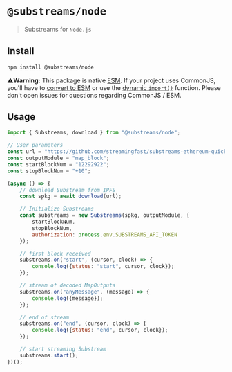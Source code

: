 # `@substreams/node`

> Substreams for `Node.js`

## Install

```sh
npm install @substreams/node
```

**⚠️Warning:** This package is native [ESM](https://developer.mozilla.org/en-US/docs/Web/JavaScript/Guide/Modules). If your project uses CommonJS, you'll have to [convert to ESM](https://gist.github.com/sindresorhus/a39789f98801d908bbc7ff3ecc99d99c) or use the [dynamic `import()`](https://v8.dev/features/dynamic-import) function. Please don't open issues for questions regarding CommonJS / ESM.

## Usage

```js
import { Substreams, download } from "@substreams/node";

// User parameters
const url = "https://github.com/streamingfast/substreams-ethereum-quickstart/releases/download/1.0.0/substreams-ethereum-quickstart-v1.0.0.spkg";
const outputModule = "map_block";
const startBlockNum = "12292922";
const stopBlockNum = "+10";

(async () => {
    // download Substream from IPFS
    const spkg = await download(url);

    // Initialize Substreams
    const substreams = new Substreams(spkg, outputModule, {
        startBlockNum,
        stopBlockNum,
        authorization: process.env.SUBSTREAMS_API_TOKEN
    });

    // first block received
    substreams.on("start", (cursor, clock) => {
        console.log({status: "start", cursor, clock});
    });

    // stream of decoded MapOutputs
    substreams.on("anyMessage", (message) => {
        console.log({message});
    });

    // end of stream
    substreams.on("end", (cursor, clock) => {
        console.log({status: "end", cursor, clock});
    });

    // start streaming Substream
    substreams.start();
})();
```